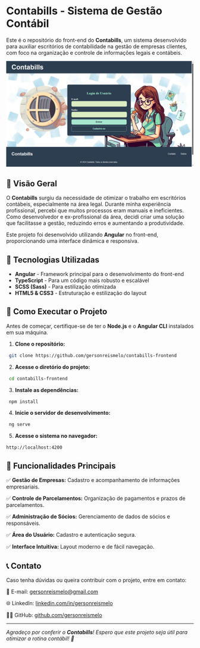 # Contabills - Sistema de Gestão Contábil

Este é o repositório do front-end do **Contabills**, um sistema desenvolvido para auxiliar escritórios de contabilidade na gestão de empresas clientes, com foco na organização e controle de informações legais e contábeis.

![alt text](./src/assets/contabills.png)

## 📌 Visão Geral

O **Contabills** surgiu da necessidade de otimizar o trabalho em escritórios contábeis, especialmente na área legal. Durante minha experiência profissional, percebi que muitos processos eram manuais e ineficientes. Como desenvolvedor e ex-profissional da área, decidi criar uma solução que facilitasse a gestão, reduzindo erros e aumentando a produtividade.

Este projeto foi desenvolvido utilizando **Angular** no front-end, proporcionando uma interface dinâmica e responsiva.

## 🔧 Tecnologias Utilizadas

- **Angular** - Framework principal para o desenvolvimento do front-end
- **TypeScript** - Para um código mais robusto e escalável
- **SCSS (Sass)** - Para estilização otimizada
- **HTML5 & CSS3** - Estruturação e estilização do layout

## 🚀 Como Executar o Projeto

Antes de começar, certifique-se de ter o **Node.js** e o **Angular CLI** instalados em sua máquina.

1. **Clone o repositório:**

```bash
 git clone https://github.com/gersonreismelo/contabills-frontend
```

2. **Acesse o diretório do projeto:**

```bash
 cd contabills-frontend
```

3. **Instale as dependências:**

```bash
 npm install
```

4. **Inicie o servidor de desenvolvimento:**

```bash
 ng serve
```

5. **Acesse o sistema no navegador:**

```
http://localhost:4200
```

## 📌 Funcionalidades Principais

✅ **Gestão de Empresas:** Cadastro e acompanhamento de informações empresariais.

✅ **Controle de Parcelamentos:** Organização de pagamentos e prazos de parcelamentos.

✅ **Administração de Sócios:** Gerenciamento de dados de sócios e responsáveis.

✅ **Área do Usuário:** Cadastro e autenticação segura.

✅ **Interface Intuitiva:** Layout moderno e de fácil navegação.

## 📞 Contato

Caso tenha dúvidas ou queira contribuir com o projeto, entre em contato:

📧 E-mail: [gersonreismelo@gmail.com](mailto:gersonreismelo@gmail.com)

🌐 LinkedIn: [linkedin.com/in/gersonreismelo](https://www.linkedin.com/in/gersonreismelo/)

👨‍💻 GitHub: [github.com/gersonreismelo](https://github.com/gersonreismelo)

---

_Agradeço por conferir o **Contabills**! Espero que este projeto seja útil para otimizar a rotina contábil! 🚀_